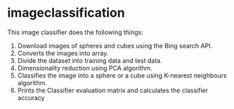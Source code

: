 # imageclassification
This image classifier does the following things:

1. Download images of spheres and cubes using the Bing search API.
2. Converts the images into array.
3. Divide the dataset into training data and test data.
3. Dimensionality reduction using PCA algorithm.
4. Classifies the image into a sphere or a cube using K-nearest neighbours algorithm.
5. Prints the Classifier evaluation matrix and calculates the classifier accuracy
